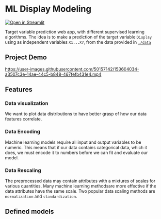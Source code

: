 # ML Display Modeling
[![Open in Streamlit](https://static.streamlit.io/badges/streamlit_badge_black_white.svg)](https://share.streamlit.io/nainiayoub/machine-learning-display-modeling/main/app.py)

Target variable prediction web app, with different supervised learning algorithms.
The idea is to make a prediction of the target variable `Display` using as independent variables `X1...X7`, from the data provided in [`./data`](https://github.com/nainiayoub/machine-learning-display-modeling/tree/main/data)

## Project Demo
https://user-images.githubusercontent.com/50157142/153604034-a3507c3e-14ae-44c5-b848-467fefb431e4.mp4

## Features
### Data visualization
We want to plot data distributions to have better grasp of how our data features correlate.

### Data Encoding
Machine learning models require all input and output variables to be numeric. This means that if our data contains categorical data, which it does, we must encode it to numbers before we can fit and evaluate our model.

### Data Rescaling
The preprocessed data may contain attributes with a mixtures of scales for various quantities.
Many machine learning methodsare more effective if the data attributes have the same scale. 
Two popular data scaling methods are `normalization` and `standardization`.

## Defined models

